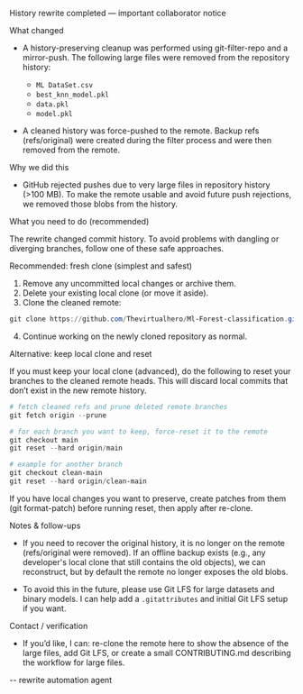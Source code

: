 History rewrite completed — important collaborator notice

What changed

- A history-preserving cleanup was performed using git-filter-repo and a mirror-push. The following large files were removed from the repository history:
  - `ML DataSet.csv`
  - `best_knn_model.pkl`
  - `data.pkl`
  - `model.pkl`

- A cleaned history was force-pushed to the remote. Backup refs (refs/original) were created during the filter process and were then removed from the remote.

Why we did this

- GitHub rejected pushes due to very large files in repository history (>100 MB). To make the remote usable and avoid future push rejections, we removed those blobs from the history.

What you need to do (recommended)

The rewrite changed commit history. To avoid problems with dangling or diverging branches, follow one of these safe approaches.

Recommended: fresh clone (simplest and safest)

1. Remove any uncommitted local changes or archive them.
2. Delete your existing local clone (or move it aside).
3. Clone the cleaned remote:

```powershell
git clone https://github.com/Thevirtualhero/Ml-Forest-classification.git
```

4. Continue working on the newly cloned repository as normal.

Alternative: keep local clone and reset

If you must keep your local clone (advanced), do the following to reset your branches to the cleaned remote heads. This will discard local commits that don’t exist in the new remote history.

```powershell
# fetch cleaned refs and prune deleted remote branches
git fetch origin --prune

# for each branch you want to keep, force-reset it to the remote
git checkout main
git reset --hard origin/main

# example for another branch
git checkout clean-main
git reset --hard origin/clean-main
```

If you have local changes you want to preserve, create patches from them (git format-patch) before running reset, then apply after re-clone.

Notes & follow-ups

- If you need to recover the original history, it is no longer on the remote (refs/original were removed). If an offline backup exists (e.g., any developer's local clone that still contains the old objects), we can reconstruct, but by default the remote no longer exposes the old blobs.

- To avoid this in the future, please use Git LFS for large datasets and binary models. I can help add a `.gitattributes` and initial Git LFS setup if you want.

Contact / verification

- If you’d like, I can: re-clone the remote here to show the absence of the large files, add Git LFS, or create a small CONTRIBUTING.md describing the workflow for large files.

-- rewrite automation agent
